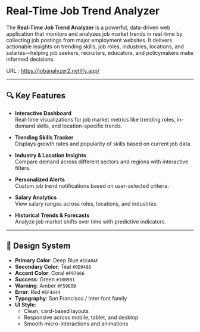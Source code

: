 # Real-Time Job Trend Analyzer

The **Real-Time Job Trend Analyzer** is a powerful, data-driven web application that monitors and analyzes job market trends in real-time by collecting job postings from major employment websites. It delivers actionable insights on trending skills, job roles, industries, locations, and salaries—helping job seekers, recruiters, educators, and policymakers make informed decisions.

URL : https://jobanalyzer2.netlify.app/

---

## 🔍 Key Features

- **Interactive Dashboard**  
  Real-time visualizations for job market metrics like trending roles, in-demand skills, and location-specific trends.

- **Trending Skills Tracker**  
  Displays growth rates and popularity of skills based on current job data.

- **Industry & Location Insights**  
  Compare demand across different sectors and regions with interactive filters.

- **Personalized Alerts**  
  Custom job trend notifications based on user-selected criteria.

- **Salary Analytics**  
  View salary ranges across roles, locations, and industries.

- **Historical Trends & Forecasts**  
  Analyze job market shifts over time with predictive indicators.

---

## 🎨 Design System

- **Primary Color**: Deep Blue `#1E40AF`  
- **Secondary Color**: Teal `#0D9488`  
- **Accent Color**: Coral `#F97066`  
- **Success**: Green `#10B981`  
- **Warning**: Amber `#F59E0B`  
- **Error**: Red `#EF4444`  
- **Typography**: San Francisco / Inter font family  
- **UI Style**:  
  - Clean, card-based layouts  
  - Responsive across mobile, tablet, and desktop  
  - Smooth micro-interactions and animations  



